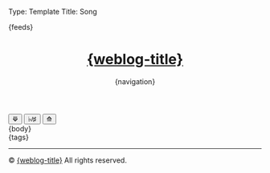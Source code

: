 Type: Template
Title: Song

<!DOCTYPE html>
<html lang="en">
<head>
<title>{weblog-title}{separator}{post-title}</title>
<meta charset="utf-8">
<meta name="viewport" content="width=device-width, initial-scale=1">
{feeds}
<link rel="stylesheet" href='https://kenei.weblog.lol/files/style.css'>
<style>
@import url('https://fonts.googleapis.com/css2?family=Source+Code+Pro:wght@400;700&family=Merriweather:wght@400;700&family=Open+Sans:wght@400;700&display=swap');
@import url('https://static.omg.lol/type/fontawesome-free/css/all.css');
</style>
</head>
<body>

<header>
	<h1 class="weblog-title"><a href="{base-path}">{weblog-title}</a></h1>
	{navigation}
</header>

<main>
	<!-- Add buttons for transposing -->
    <div>
        <button class="transpose-btn" onclick="transposeChords(-1)">⟱</button>
		<button class="transpose-btn" id="enharmonic-btn" onclick="toggleEnharmonic()">♭/♯</button>
		<button class="transpose-btn" onclick="transposeChords(1)">⟰</button>
    </div>
{body}

<aside class="post-tags">
	{tags}
</aside>

<hr>

</main>

<footer>
    <p>&copy; <span id="current-year"></span> <a href="{base-path}">{weblog-title}</a> All rights reserved.</p>
</footer>
<script>
	// Define the mapping for chords
	const chordArray = ["C", "C♯", "D", "D♯", "E", "F", "F♯", "G", "G♯", "A", "A♯", "B"];
	const flatChordArray = ["C", "D♭", "D", "E♭", "E", "F", "G♭", "G", "A♭", "A", "B♭", "B"];

	// Define a variable to track the current enharmonic setting (true = sharp, false = flat)
	let useSharps = true;

	// Function to toggle between sharp and flat enharmonic equivalents
	function toggleEnharmonic() {
		useSharps = !useSharps; // Toggle the setting

		// Update all chords on the page to reflect the new enharmonic preference
		const chords = document.querySelectorAll('.chordpro-chord');
		chords.forEach(chord => {
			let originalChord = chord.textContent.trim();
			let newChord = convertEnharmonic(originalChord);
			chord.innerHTML = newChord.replace(/b/g, "♭").replace(/#/g, "♯");  // Replace normalized 'b' with ♭ and '#' with ♯
		});

		// Update the key element
		const keyElement = document.querySelector('.chordpro-key');
		if (keyElement) {
			let originalKey = keyElement.textContent.trim();
			let newKey = convertEnharmonic(originalKey);
			keyElement.textContent = newKey.replace(/b/g, "♭").replace(/#/g, "♯");  // Replace normalized 'b' with ♭ and '#' with ♯
		}
	}

	// Function to convert a chord to the current enharmonic preference
	function convertEnharmonic(chord) {
		const match = chord.match(/^([A-G])([♯♭#b]?)(.*)$/);
		if (!match) return chord;

		let root = match[1];
		let accidental = match[2];
		const suffix = match[3];

		let index;
		if (accidental === "♯" || accidental === "#") {
			index = chordArray.indexOf(root + "♯");
		} else if (accidental === "♭" || accidental === "b") {
			index = flatChordArray.indexOf(root + "♭");
		} else {
			index = chordArray.indexOf(root);
			if (index === -1) {
				index = flatChordArray.indexOf(root);
			}
		}

		if (index === -1) return chord;

		// Choose the correct enharmonic equivalent based on the current setting
		if (useSharps) {
			return chordArray[index] + suffix;
		} else {
			return flatChordArray[index] + suffix;
		}
	}

	// Function to transpose a chord
	function transposeChord(chord, semitones) {
		const match = chord.match(/^([A-G])([♯♭#b]?)(.*)$/);
		if (!match) return chord;

		let root = match[1];
		let accidental = match[2];
		const suffix = match[3];

		let index;
		if (accidental === "♯" || accidental === "#") {
			index = chordArray.indexOf(root + "♯");
		} else if (accidental === "♭" || accidental === "b") {
			index = flatChordArray.indexOf(root + "♭");
		} else {
			index = chordArray.indexOf(root);
			if (index === -1) {
				index = flatChordArray.indexOf(root);
			}
		}

		if (index === -1) return chord;

		const newIndex = (index + semitones + 12) % 12;

		if (useSharps) {
			return chordArray[newIndex] + suffix;
		} else {
			return flatChordArray[newIndex] + suffix;
		}
	}

	// Function to transpose all chords on the page, including the key
	function transposeChords(semitones) {
		const chords = document.querySelectorAll('.chordpro-chord');
		chords.forEach(chord => {
			let originalChord = chord.textContent.trim();
			let transposedChord = transposeChord(originalChord, semitones);
			chord.innerHTML = transposedChord.replace(/b/g, "♭").replace(/#/g, "♯");
		});

		const keyElement = document.querySelector('.chordpro-key');
		if (keyElement) {
			let originalKey = keyElement.textContent.trim();
			let transposedKey = transposeChord(originalKey, semitones);
			keyElement.textContent = transposedKey.replace(/b/g, "♭").replace(/#/g, "♯");
		}
	}

    // Set the current year
    document.getElementById('current-year').textContent = new Date().getFullYear();
</script>

</body>
</html>
